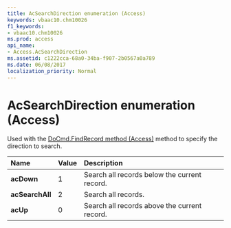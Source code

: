 ```yaml
---
title: AcSearchDirection enumeration (Access)
keywords: vbaac10.chm10026
f1_keywords:
- vbaac10.chm10026
ms.prod: access
api_name:
- Access.AcSearchDirection
ms.assetid: c1222cca-68a0-34ba-f907-2b0567a0a789
ms.date: 06/08/2017
localization_priority: Normal
---
```



# AcSearchDirection enumeration (Access)

Used with the [DoCmd.FindRecord method (Access)](Access.DoCmd.FindRecord.md) method to specify the direction to search.



|Name|Value|Description|
|:-----|:-----|:-----|
|**acDown**|1|Search all records below the current record.|
|**acSearchAll**|2|Search all records.|
|**acUp**|0|Search all records above the current record.|

